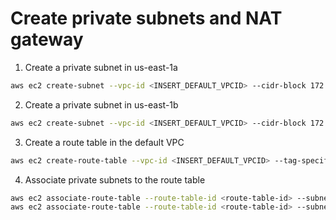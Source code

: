 # Create private subnets and NAT gateway

1. Create a private subnet in us-east-1a

```bash
aws ec2 create-subnet --vpc-id <INSERT_DEFAULT_VPCID> --cidr-block 172.31.96.0/20 --availability-zone us-east-1a --tag-specifications 'ResourceType=subnet,Tags=[{Key=Name,Value=private-1a}]'
```

2. Create a private subnet in us-east-1b

```bash
aws ec2 create-subnet --vpc-id <INSERT_DEFAULT_VPCID> --cidr-block 172.31.112.0/20 --availability-zone us-east-1b --tag-specifications 'ResourceType=subnet,Tags=[{key=Name,Value=private-1b}]'
```

3. Create a route table in the default VPC

```bash
aws ec2 create-route-table --vpc-id <INSERT_DEFAULT_VPCID> --tag-specifications 'ResourceType=route-table=Tags=[{Key=Name,Value=PivateRT}]'
```

4. Associate private subnets to the route table

```bash
aws ec2 associate-route-table --route-table-id <route-table-id> --subnet-id <private-subnet-id-1a>
aws ec2 associate-route-table --route-table-id <route-table-id> --subnet-id <private-subnet-id-1b>
```

